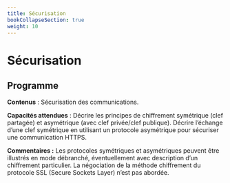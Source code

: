 ```yaml
---
title: Sécurisation
bookCollapseSection: true
weight: 10
---
```



# Sécurisation

## Programme

**Contenus** : Sécurisation des communications.

**Capacités attendues** : Décrire les principes de
chiffrement symétrique (clef partagée) et asymétrique (avec
clef privée/clef publique). Décrire l’échange d’une clef
symétrique en utilisant un protocole asymétrique pour
sécuriser une communication HTTPS.

**Commentaires :** Les protocoles symétriques et
asymétriques peuvent être illustrés en mode débranché, éventuellement avec
description d’un chiffrement particulier. La négociation de la méthode
chiffrement du protocole SSL (Secure Sockets Layer) n’est pas abordée.
